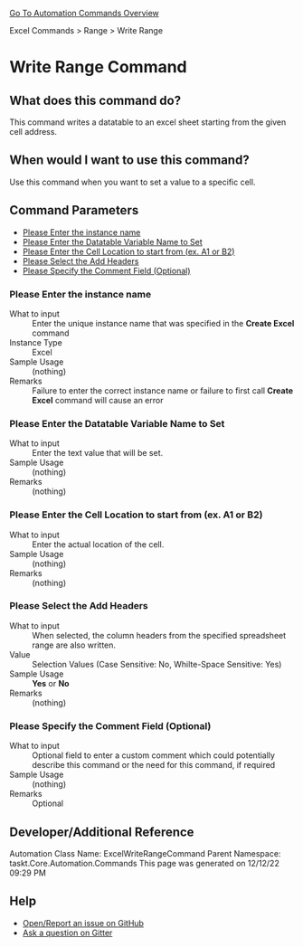 <!--TITLE: Write Range Command -->
<!-- SUBTITLE: a command in the Excel Commands group. -->
[Go To Automation Commands Overview](/automation-commands.md)


Excel Commands &gt; Range &gt; Write Range


# Write Range Command


## What does this command do?
This command writes a datatable to an excel sheet starting from the given cell address.


## When would I want to use this command?
Use this command when you want to set a value to a specific cell.


## Command Parameters
- [Please Enter the instance name](#param_0)
- [Please Enter the Datatable Variable Name to Set](#param_1)
- [Please Enter the Cell Location to start from (ex. A1 or B2)](#param_2)
- [Please Select the Add Headers](#param_3)
- [Please Specify the Comment Field (Optional)](#param_4)


<a id="param_0"></a>
### Please Enter the instance name


<dl>
<dt>What to input</dt><dd>Enter the unique instance name that was specified in the <strong>Create Excel</strong> command</dd>
<dt>Instance Type</dt><dd>Excel</dd>
<dt>Sample Usage</dt><dd>(nothing)</dd>
<dt>Remarks</dt><dd>Failure to enter the correct instance name or failure to first call <strong>Create Excel</strong> command will cause an error</dd>
</dl>




<a id="param_1"></a>
### Please Enter the Datatable Variable Name to Set


<dl>
<dt>What to input</dt><dd>Enter the text value that will be set.</dd>
<dt>Sample Usage</dt><dd>(nothing)</dd>
<dt>Remarks</dt><dd>(nothing)</dd>
</dl>




<a id="param_2"></a>
### Please Enter the Cell Location to start from (ex. A1 or B2)


<dl>
<dt>What to input</dt><dd>Enter the actual location of the cell.</dd>
<dt>Sample Usage</dt><dd>(nothing)</dd>
<dt>Remarks</dt><dd>(nothing)</dd>
</dl>




<a id="param_3"></a>
### Please Select the Add Headers


<dl>
<dt>What to input</dt><dd>When selected, the column headers from the specified spreadsheet range are also written.</dd>
<dt>Value</dt><dd>Selection Values (Case Sensitive: No, Whilte-Space Sensitive: Yes)</dd>
<dt>Sample Usage</dt><dd><strong>Yes</strong> or  <strong>No</strong></dd>
<dt>Remarks</dt><dd>(nothing)</dd>
</dl>




<a id="param_4"></a>
### Please Specify the Comment Field (Optional)


<dl>
<dt>What to input</dt><dd>Optional field to enter a custom comment which could potentially describe this command or the need for this command, if required</dd>
<dt>Sample Usage</dt><dd>(nothing)</dd>
<dt>Remarks</dt><dd>Optional</dd>
</dl>




## Developer/Additional Reference
Automation Class Name: ExcelWriteRangeCommand
Parent Namespace: taskt.Core.Automation.Commands
This page was generated on 12/12/22 09:29 PM


## Help
- [Open/Report an issue on GitHub](https://github.com/rcktrncn/taskt/issues/new)
- [Ask a question on Gitter](https://gitter.im/taskt-rpa/Lobby)
